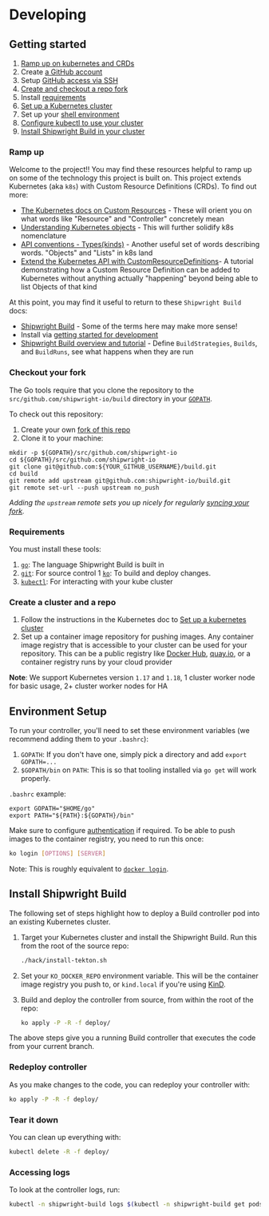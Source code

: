 <!--
Copyright 2018, 2020 The Tekton Authors
Copyright The Shipwright Contributors

SPDX-License-Identifier: Apache-2.0

Documentation inspired from https://github.com/tektoncd/pipeline/blob/ce7591acec8a6aa726d88e5cc057588665881ace/DEVELOPMENT.md
-->

# Developing

## Getting started

1.  [Ramp up on kubernetes and CRDs](#ramp-up)
1.  Create [a GitHub account](https://github.com/join)
1.  Setup
    [GitHub access via SSH](https://help.github.com/articles/connecting-to-github-with-ssh/)
1.  [Create and checkout a repo fork](#checkout-your-fork)
1.  Install [requirements](#requirements)
1.  [Set up a Kubernetes cluster](#create-a-cluster-and-a-repo)
1.  Set up your [shell environment](#environment-setup)
1.  [Configure kubectl to use your cluster](https://kubernetes.io/docs/tasks/access-application-cluster/configure-access-multiple-clusters/)
1.  [Install Shipwright Build in your cluster](#install-shipwright-build)

### Ramp up

Welcome to the project!! You may find these resources helpful to ramp up on some
of the technology this project is built on. This project extends Kubernetes (aka
`k8s`) with Custom Resource Definitions (CRDs). To find out more:

-   [The Kubernetes docs on Custom Resources](https://kubernetes.io/docs/concepts/extend-kubernetes/api-extension/custom-resources/) -
    These will orient you on what words like "Resource" and "Controller"
    concretely mean
-   [Understanding Kubernetes objects](https://kubernetes.io/docs/concepts/overview/working-with-objects/kubernetes-objects/) -
    This will further solidify k8s nomenclature
-   [API conventions - Types(kinds)](https://github.com/kubernetes/community/blob/master/contributors/devel/sig-architecture/api-conventions.md#types-kinds) -
    Another useful set of words describing words. "Objects" and "Lists" in k8s
    land
-   [Extend the Kubernetes API with CustomResourceDefinitions](https://kubernetes.io/docs/tasks/access-kubernetes-api/custom-resources/custom-resource-definitions/)-
    A tutorial demonstrating how a Custom Resource Definition can be added to
    Kubernetes without anything actually "happening" beyond being able to list
    Objects of that kind

At this point, you may find it useful to return to these `Shipwright Build` docs:

-   [Shipwright Build](https://github.com/shipwright-io/build/blob/master/README.md) -
    Some of the terms here may make more sense!
-   Install via [getting started for development](#getting-started)
-   [Shipwright Build overview and tutorial](https://github.com/shipwright-io/build/blob/master/docs/README.md) -
    Define `BuildStrategies`, `Builds`, and `BuildRuns`, see what happens when
    they are run

### Checkout your fork

The Go tools require that you clone the repository to the
`src/github.com/shipwright-io/build` directory in your
[`GOPATH`](https://github.com/golang/go/wiki/SettingGOPATH).

To check out this repository:

1.  Create your own
    [fork of this repo](https://help.github.com/articles/fork-a-repo/)
1.  Clone it to your machine:

```shell
mkdir -p ${GOPATH}/src/github.com/shipwright-io
cd ${GOPATH}/src/github.com/shipwright-io
git clone git@github.com:${YOUR_GITHUB_USERNAME}/build.git
cd build
git remote add upstream git@github.com:shipwright-io/build.git
git remote set-url --push upstream no_push
```

_Adding the `upstream` remote sets you up nicely for regularly
[syncing your fork](https://help.github.com/articles/syncing-a-fork/)._

### Requirements

You must install these tools:

1.  [`go`](https://golang.org/doc/install): The language Shipwright Build is
    built in
1.  [`git`](https://help.github.com/articles/set-up-git/): For source control
1   [`ko`](https://github.com/google/ko): To build and deploy changes.
1.  [`kubectl`](https://kubernetes.io/docs/tasks/tools/install-kubectl/): For
    interacting with your kube cluster

### Create a cluster and a repo

1. Follow the instructions in the Kubernetes doc to [Set up a kubernetes cluster](https://kubernetes.io/docs/setup/)
1. Set up a container image repository for pushing images. Any container image registry that is accessible to your cluster can be used for your repository. This can be a public registry like [Docker Hub](https://docs.docker.com/docker-hub/), [quay.io](https://quay.io), or a container registry runs by your cloud provider

**Note**: We support Kubernetes version `1.17` and `1.18`, 1 cluster worker node for basic usage, 2+ cluster worker nodes for HA

## Environment Setup

To run your controller, you'll need to set these environment variables (we recommend adding them to your `.bashrc`):

1.  `GOPATH`: If you don't have one, simply pick a directory and add `export
    GOPATH=...`
1.  `$GOPATH/bin` on `PATH`: This is so that tooling installed via `go get` will
    work properly.

`.bashrc` example:

```shell
export GOPATH="$HOME/go"
export PATH="${PATH}:${GOPATH}/bin"
```

Make sure to configure [authentication](https://github.com/google/ko#authenticating) if required. To be able to push images to the container registry, you need to run this once:

```sh
ko login [OPTIONS] [SERVER]
```

Note: This is roughly equivalent to [`docker login`](https://docs.docker.com/engine/reference/commandline/login/).

## Install Shipwright Build

The following set of steps highlight how to deploy a Build controller pod into an existing Kubernetes cluster.

1. Target your Kubernetes cluster and install the Shipwright Build. Run this from the root of the source repo:

    ```sh
    ./hack/install-tekton.sh
    ```

1. Set your `KO_DOCKER_REPO` environment variable. This will be the container
   image registry you push to, or `kind.local` if you're using
[KinD](https://kind.sigs.k8s.io).

1. Build and deploy the controller from source, from within the root of the repo:

   ```sh
   ko apply -P -R -f deploy/
   ```

The above steps give you a running Build controller that executes the code from your current branch.

### Redeploy controller

As you make changes to the code, you can redeploy your controller with:

   ```sh
   ko apply -P -R -f deploy/
   ```

### Tear it down

You can clean up everything with:

   ```sh
   kubectl delete -R -f deploy/
   ```

### Accessing logs

To look at the controller logs, run:

```sh
kubectl -n shipwright-build logs $(kubectl -n shipwright-build get pods -l name=shipwright-build-controller -o name)
```

